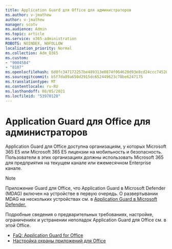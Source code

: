 ```yaml
---
title: Application Guard для Office для администраторов
ms.author: v-jmathew
author: v-jmathew
manager: scotv
ms.audience: Admin
ms.topic: article
ms.service: o365-administration
ROBOTS: NOINDEX, NOFOLLOW
localization_priority: Normal
ms.collection: Adm_O365
ms.custom:
- "9004584"
- "8187"
ms.openlocfilehash: 6d0fc347172257be489313e0874f064620d93e8cd24ccc74520954e7427bcd95
ms.sourcegitcommit: b5f7da89a650d2915dc652449623c78be6247175
ms.translationtype: MT
ms.contentlocale: ru-RU
ms.lasthandoff: 08/05/2021
ms.locfileid: "53970128"
---
```

# <a name="application-guard-for-office-for-admins"></a>Application Guard для Office для администраторов

Application Guard для Office доступна организациям, у которых Microsoft 365 E5 или Microsoft 365 E5 лицензии на мобильность и безопасность. Пользователи в этих организациях должны использовать Microsoft 365 для предприятия на текущем канале или ежемесячном Enterprise канале.

> [!NOTE]
> Приложение Guard для Office, что Application Guard в Microsoft Defender (MDAG) включен на устройстве в первую очередь. О развертывании MDAG на нескольких устройствах см. в [Application Guard в Microsoft Defender.](https://docs.microsoft.com/windows/security/threat-protection/microsoft-defender-application-guard/install-md-app-guard)

Подробные сведения о предварительных требованиях, настройке, ограничениях и устранении неполадок Application Guard для Office см. в этой Office.

- [FaQ: Application Guard for Office](https://support.microsoft.com/office/application-guard-for-office-9e0fb9c2-ffad-43bf-8ba3-78f785fdba46)
- [Настройка охраны приложений для Office](https://docs.microsoft.com/microsoft-365/security/office-365-security/install-app-guard)
